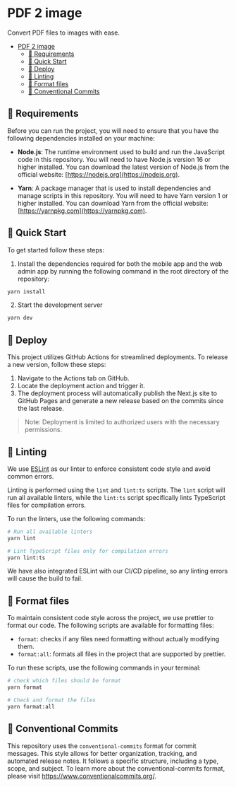 # PDF 2 image

Convert PDF files to images with ease.

- [PDF 2 image](#pdf-2-image)
  - [🔗 Requirements](#-requirements)
  - [🚀 Quick Start](#-quick-start)
  - [🚢 Deploy](#-deploy)
  - [🧹 Linting](#-linting)
  - [📐 Format files](#-format-files)
  - [📝 Conventional Commits](#-conventional-commits)

## 🔗 Requirements

Before you can run the project, you will need to ensure that you have the following dependencies installed on your machine:

- **Node.js**: The runtime environment used to build and run the JavaScript code in this repository. You will need to have Node.js version 16 or higher installed. You can download the latest version of Node.js from the official website: [https://nodejs.org](https://nodejs.org).

- **Yarn**: A package manager that is used to install dependencies and manage scripts in this repository. You will need to have Yarn version 1 or higher installed. You can download Yarn from the official website: [https://yarnpkg.com](https://yarnpkg.com).

## 🚀 Quick Start

To get started follow these steps:

1. Install the dependencies required for both the mobile app and the web admin app by running the following command in the root directory of the repository:

```sh
yarn install
```

2.  Start the development server

```sh
yarn dev
```

## 🚢 Deploy

This project utilizes GitHub Actions for streamlined deployments. To release a new version, follow these steps:

1. Navigate to the Actions tab on GitHub.
2. Locate the deployment action and trigger it.
3. The deployment process will automatically publish the Next.js site to GitHub Pages and generate a new release based on the commits since the last release.

> Note: Deployment is limited to authorized users with the necessary permissions.

## 🧹 Linting

We use [ESLint](https://eslint.org/) as our linter to enforce consistent code style and avoid common errors.

Linting is performed using the `lint` and `lint:ts` scripts. The `lint` script will run all available linters, while the `lint:ts` script specifically lints TypeScript files for compilation errors.

To run the linters, use the following commands:

```sh
# Run all available linters
yarn lint

# Lint TypeScript files only for compilation errors
yarn lint:ts
```

We have also integrated ESLint with our CI/CD pipeline, so any linting errors will cause the build to fail.

## 📐 Format files

To maintain consistent code style across the project, we use prettier to format our code. The following scripts are available for formatting files:

- `format`: checks if any files need formatting without actually modifying them.
- `format:all`: formats all files in the project that are supported by prettier.

To run these scripts, use the following commands in your terminal:

```sh
# check which files should be format
yarn format

# Check and format the files
yarn format:all
```

## 📝 Conventional Commits

This repository uses the `conventional-commits` format for commit messages. This style allows for better organization, tracking, and automated release notes. It follows a specific structure, including a type, scope, and subject. To learn more about the conventional-commits format, please visit https://www.conventionalcommits.org/.
